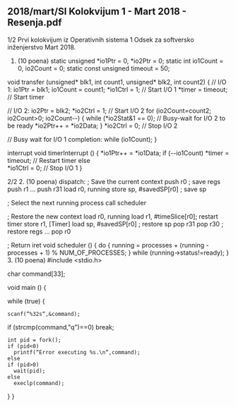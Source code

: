 2018/mart/SI Kolokvijum 1 - Mart 2018 - Resenja.pdf
--------------------------------------------------------------------------------


1/2 
Prvi kolokvijum iz Operativnih sistema 1 
Odsek za softversko inženjerstvo 
Mart 2018. 
1. (10 poena) 
static unsigned *io1Ptr = 0, *io2Ptr = 0; 
static int io1Count = 0, io2Count = 0; 
static const unsigned timeout = 50; 
 
void transfer (unsigned* blk1, int count1, unsigned* blk2, int count2) { 
  // I/O 1: 
  io1Ptr = blk1; 
  io1Count = count1; 
  *io1Ctrl = 1; // Start I/O 1 
  *timer = timeout; // Start timer  
 
  // I/O 2: 
  io2Ptr = blk2; 
  *io2Ctrl = 1; // Start I/O 2 
  for (io2Count=count2; io2Count>0; io2Count--) { 
    while (*io2Stat&1 == 0); // Busy-wait for I/O 2 to be ready 
    *io2Ptr++ = *io2Data; 
  } 
  *io2Ctrl = 0; // Stop I/O 2 
 
  // Busy wait for I/O 1 completion: 
  while (io1Count); 
} 
 
interrupt void timerInterrupt () { 
  *io1Ptr++ = *io1Data; 
  if (--io1Count) 
    *timer = timeout; // Restart timer 
  else  
    *io1Ctrl = 0; // Stop I/O 1 
} 

2/2 
2. (10 poena) 
dispatch: ; Save the current context 
push r0 ; save regs 
push r1 
... 
push r31 
load r0, running 
store sp, #savedSP[r0] ; save sp 
 
; Select the next running process 
call  scheduler 
 
; Restore the new context 
load r0, running 
load  r1, #timeSlice[r0]; restart timer 
store r1, [Timer] 
load  sp, #savedSP[r0] ; restore sp 
pop r31 
pop r30 ; restore regs 
... 
pop r0 
 
; Return 
iret 
void scheduler () { 
  do { 
    running = processes + (running - processes + 1) % NUM_OF_PROCESSES; 
  } while (running->status!=ready); 
} 
3. (10 poena) 
#include <stdio.h> 
 
char command[33]; 
 
void main () { 
 
  while (true) { 
 
    scanf(“%32s“,&command); 
  if (strcmp(command,"q")==0) break; 
 
    int pid = fork(); 
    if (pid<0) 
      printf(“Error executing %s.\n“,command); 
    else 
    if (pid>0) 
      wait(pid); 
    else 
      execlp(command); 
  } 
} 